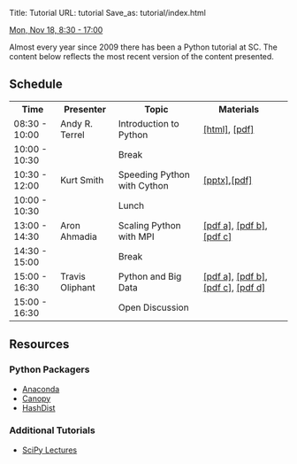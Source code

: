 Title: Tutorial
URL: tutorial
Save_as: tutorial/index.html

[Mon, Nov 18, 8:30 - 17:00](http://sc13.supercomputing.org/schedule/event_detail.php?evid=tut174)

Almost every year since 2009 there has been a Python tutorial at SC.  The content below reflects the most recent version of the content presented.

## Schedule

<table>
<tr><th>Time</th><th>Presenter</th><th>Topic</th><th>Materials</th></tr>
<tr><td>08:30 - 10:00</td><td>Andy R. Terrel</td><td>Introduction to
Python</td><td><a
href="/static/tutorial/IntroducingPython/slides/1_Intro.html">[html]</a>, <a href="/static/tutorial/IntroducingPython/slides/1_Intro.pdf">[pdf]</a></td></tr>
<tr><td>10:00 - 10:30</td><td></td><td>Break</td><td></td></tr>
<tr><td>10:30 - 12:00</td><td>Kurt Smith</td><td>Speeding Python with Cython</td><td><a href="/static/tutorial/SpeedingPython/slides/2_Cython.pptx">[pptx]</a>,<a href="/static/tutorial/SpeedingPython/slides/2_Cython.pdf">[pdf]</a><td></td></tr>
<tr><td>10:00 - 10:30</td><td></td><td>Lunch</td></td></tr>
<tr><td>13:00 - 14:30</td><td>Aron Ahmadia</td><td>Scaling Python with MPI</td><td><a href="/static/tutorial/ScalingPython/slides/3a_ScalingPython.pdf">[pdf a]</a>, <a href="/static/tutorial/ScalingPython/slides/3b_petsc4py_tutorial.pdf">[pdf b]</a>, <a href="/static/tutorial/ScalingPython/slides/3c_PyClaw.pdf">[pdf c]</a></td></tr>
<tr><td>14:30 - 15:00</td><td></td><td>Break</td><td></td></tr>
<tr><td>15:00 - 16:30</td><td>Travis Oliphant</td><td>Python and Big Data</td><td><a href="/static/tutorial/DataPython/slides/4a_Data_Pandas.pdf">[pdf a]</a>, <a href="/static/tutorial/DataPython/slides/4b_MapReduce.pdf">[pdf b]</a>, <a href="/static/tutorial/DataPython/slides/4c_IPCluster.pdf">[pdf c]</a>, <a href="/static/tutorial/DataPython/slides/4d_Data_Exploration.pdf">[pdf d]</a></td></tr>
<tr><td>15:00 - 16:30</td><td></td><td>Open Discussion</td><td></td></tr>
</table>

## Resources

### Python Packagers

* [Anaconda](http://docs.continuum.io/anaconda/)
* [Canopy](https://www.enthought.com/products/canopy/)
* [HashDist](http://hashdist.readthedocs.org/en/latest/)

### Additional Tutorials

* [SciPy Lectures](http://scipy-lectures.github.io/)
